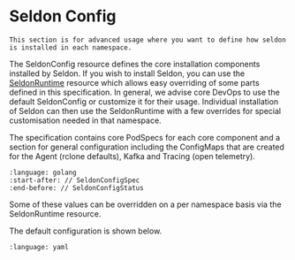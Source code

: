 # Seldon Config

```{note}
This section is for advanced usage where you want to define how seldon is installed in each namespace.
```

The SeldonConfig resource defines the core installation components installed by Seldon. If you wish to install Seldon, you can use the [SeldonRuntime](../seldonruntime/index.md) resource which allows easy overriding of some parts defined in this specification. In general, we advise core DevOps to use the default SeldonConfig or customize it for their usage. Individual installation of Seldon can then use the SeldonRuntime with a few overrides for special customisation needed in that namespace.

The specification contains core PodSpecs for each core component and a section for general configuration including the ConfigMaps that are created for the Agent (rclone defaults), Kafka and Tracing (open telemetry).


```{literalinclude} ../../../../../../operator/apis/mlops/v1alpha1/seldonconfig_types.go
:language: golang
:start-after: // SeldonConfigSpec
:end-before: // SeldonConfigStatus
```
Some of these values can be overridden on a per namespace basis via the SeldonRuntime resource.

The default configuration is shown below.


```{literalinclude} ../../../../../../operator/config/seldonconfigs/default.yaml
:language: yaml
```

